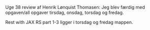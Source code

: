 Uge 38 review af Henrik Lønquist Thomasen: Jeg blev færdig med opgaven/all opgaver tirsdag, onsdag, torsdag og fredag.

Rest with JAX RS part 1-3 ligger i torsdag og fredag mappen.
